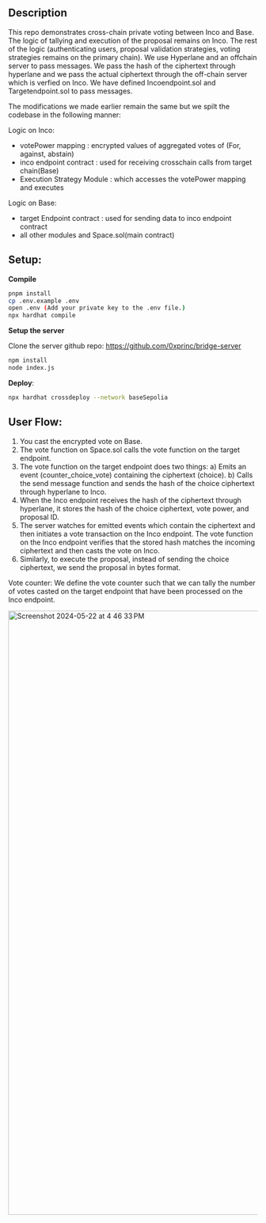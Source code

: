 ## Description
This repo demonstrates cross-chain private voting between Inco and Base. The logic of tallying and execution of the proposal remains on Inco. The rest of the logic (authenticating users, proposal validation strategies, voting strategies remains on the primary chain). We use Hyperlane and an offchain server to pass messages. We pass the hash of the ciphertext through hyperlane and we pass the actual ciphertext through the off-chain server which is verfied on Inco. We have defined Incoendpoint.sol and Targetendpoint.sol to pass messages. 

The modifications we made earlier remain the same but we spilt the codebase in the following manner:

Logic on Inco:
- votePower mapping : encrypted values of aggregated votes of (For, against, abstain)
- inco endpoint contract : used for receiving crosschain calls from target chain(Base)
- Execution Strategy Module : which accesses the votePower mapping and executes

Logic on Base: 
- target Endpoint contract : used for sending data to inco endpoint contract
- all other modules and Space.sol(main contract)

  
## Setup: 

**Compile**

```sh
pnpm install 
cp .env.example .env 
open .env (Add your private key to the .env file.)
npx hardhat compile 
```

**Setup the server** 

Clone the server github repo: 
https://github.com/0xprinc/bridge-server 

```sh 
npm install  
node index.js 
``` 

**Deploy**: 

```sh
npx hardhat crossdeploy --network baseSepolia
```


## User Flow:

1) You cast the encrypted vote on Base.
2) The vote function on Space.sol calls the vote function on the target endpoint.
3) The vote function on the target endpoint does two things:
  a) Emits an event (counter_choice_vote) containing the ciphertext (choice).
  b) Calls the send message function and sends the hash of the choice ciphertext through hyperlane to Inco.
4) When the Inco endpoint receives the hash of the ciphertext through hyperlane, it stores the hash of the choice ciphertext, vote power, and proposal ID.
5) The server watches for emitted events which contain the ciphertext and then initiates a vote transaction on the Inco endpoint. The vote function on the Inco endpoint verifies that the stored hash matches the incoming ciphertext and then casts the vote on Inco.
6) Similarly, to execute the proposal, instead of sending the choice ciphertext, we send the proposal in bytes format.

Vote counter: We define the vote counter such that we can tally the number of votes casted on the target endpoint that have been processed on the Inco endpoint.

<img width="1221" alt="Screenshot 2024-05-22 at 4 46 33 PM" src="https://github.com/0xprinc/snapshotX/assets/32016969/63ce344d-f033-4616-ac74-b6249a640482">


 
